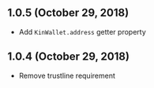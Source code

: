 ## 1.0.5 (October 29, 2018)

 * Add `KinWallet.address` getter property
 
## 1.0.4 (October 29, 2018)

 * Remove trustline requirement

